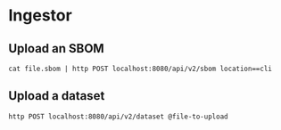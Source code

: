 # Ingestor

## Upload an SBOM

```shell
cat file.sbom | http POST localhost:8080/api/v2/sbom location==cli
```

## Upload a dataset

```shell
http POST localhost:8080/api/v2/dataset @file-to-upload
```
